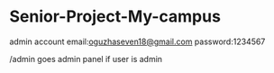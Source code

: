 # Senior-Project-My-campus

admin account
email:oguzhaseven18@gmail.com
password:1234567


/admin goes admin panel if user is admin
